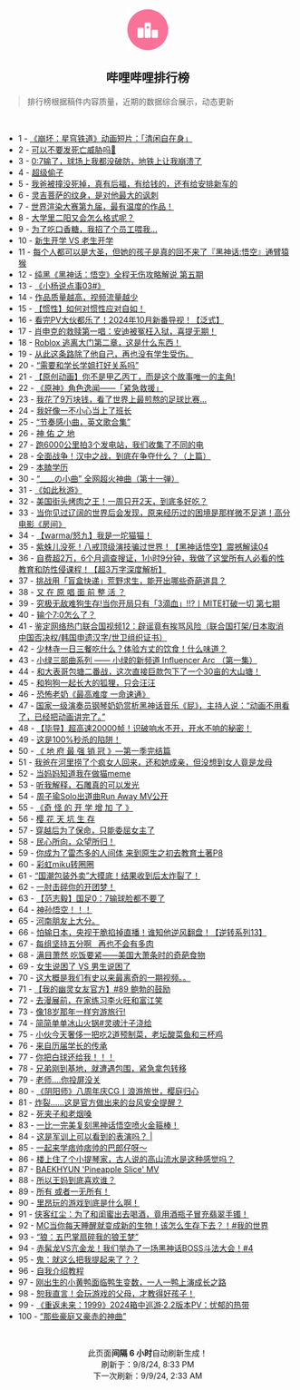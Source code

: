 <div align="center">
    <img src="./assets/icon_rank.png" alt="logo" />
    <h2>哔哩哔哩排行榜</h>
</div>

> 排行榜根据稿件内容质量，近期的数据综合展示，动态更新

<br />

<ul><li><span>1 - <a href=https://www.bilibili.com/BV1WvpTekEPQ>《崩坏：星穹铁道》动画短片：「清闲自在身」</a></span></li><li><span>2 - <a href=https://www.bilibili.com/BV19epKeWEK4>可以不要发死亡威胁吗🥲</a></span></li><li><span>3 - <a href=https://www.bilibili.com/BV1AWpGexEXJ>0:7输了，球场上我都没破防，地铁上让我崩溃了</a></span></li><li><span>4 - <a href=https://www.bilibili.com/BV1VQH9eWEBE>超级偷子</a></span></li><li><span>5 - <a href=https://www.bilibili.com/BV1qZHDeQEEX>我爸被撞没死掉，真有后福，有给钱的，还有给安排新车的</a></span></li><li><span>6 - <a href=https://www.bilibili.com/BV1TDpMeHEWn>灵吉菩萨的纹身，是对他最大的讽刺</a></span></li><li><span>7 - <a href=https://www.bilibili.com/BV1gWpueZERx>世界渲染大赛第九届，最有温度的作品！</a></span></li><li><span>8 - <a href=https://www.bilibili.com/BV1CyHDehE94>大学里二阳又会怎么格式呢？</a></span></li><li><span>9 - <a href=https://www.bilibili.com/BV1iWpPepEnk>为了吃口香糖，我招了个员工喂我…</a></span></li><li><span>10 - <a href=https://www.bilibili.com/BV1zvHQe4EKi>新生开学&nbsp;VS&nbsp;老生开学</a></span></li><li><span>11 - <a href=https://www.bilibili.com/BV1P6p3eREGs>每个人都可以是大圣，但她的孩子是真的回不来了『黑神话:悟空』通臂猿猴</a></span></li><li><span>12 - <a href=https://www.bilibili.com/BV11XHoeJEDB>纯黑《黑神话：悟空》全程无伤攻略解说&nbsp;第五期</a></span></li><li><span>13 - <a href=https://www.bilibili.com/BV1sZpgeWEdP>《小杨说点事03#》</a></span></li><li><span>14 - <a href=https://www.bilibili.com/BV1HDHDetEEM>作品质量越高，视频流量越少</a></span></li><li><span>15 - <a href=https://www.bilibili.com/BV1YFpgePEx6>【惯性】如何对惯性应对自如！</a></span></li><li><span>16 - <a href=https://www.bilibili.com/BV1yUp4eeEQ2>看完PV大伙都乐了！2024年10月新番导视！【泛式】</a></span></li><li><span>17 - <a href=https://www.bilibili.com/BV1yuHaekEuf>肖申克的救赎第一唱：安迪被冤枉入狱，喜提无期！</a></span></li><li><span>18 - <a href=https://www.bilibili.com/BV1akpgevEUY>Roblox&nbsp;逃离大门第二章，这是什么东西！</a></span></li><li><span>19 - <a href=https://www.bilibili.com/BV1Zvpce7ESX>从此这条路除了他自己，再也没有学生受伤。</a></span></li><li><span>20 - <a href=https://www.bilibili.com/BV1i5p3ekEm1>“需要和学长学姐打好关系吗”</a></span></li><li><span>21 - <a href=https://www.bilibili.com/BV1LJHDeUEEv>【原创动画】你不是甲乙丙丁，而是这个故事唯一的主角!</a></span></li><li><span>22 - <a href=https://www.bilibili.com/BV1RBpgeTEsF>《原神》角色逸闻——「紧急救援」</a></span></li><li><span>23 - <a href=https://www.bilibili.com/BV1dyHQenEga>我花了9万块钱，看了世界上最煎熬的足球比赛…</a></span></li><li><span>24 - <a href=https://www.bilibili.com/BV1A2421f7Ni>我好像一不小心当上了班长</a></span></li><li><span>25 - <a href=https://www.bilibili.com/BV1MXHSeTEST>“节奏感小曲，英文歌合集”</a></span></li><li><span>26 - <a href=https://www.bilibili.com/BV1DGHQeGEcK>神&nbsp;佑&nbsp;之&nbsp;地</a></span></li><li><span>27 - <a href=https://www.bilibili.com/BV1vrHSeyELY>跑6000公里拍3个发电站，我们收集了不同的电</a></span></li><li><span>28 - <a href=https://www.bilibili.com/BV1gGHQeVED7>全面战争！汉中之战，到底在争夺什么？（上篇）</a></span></li><li><span>29 - <a href=https://www.bilibili.com/BV1N4HheGEsM>本瞌学历</a></span></li><li><span>30 - <a href=https://www.bilibili.com/BV18mpgecE1D>“____の小曲”&nbsp;全网超火神曲（第十一弹）</a></span></li><li><span>31 - <a href=https://www.bilibili.com/BV1vdHZeTEkm>《如此秋游》</a></span></li><li><span>32 - <a href=https://www.bilibili.com/BV1LyHQenEut>美国街头烤肉之王！一周只开2天，到底多好吃？</a></span></li><li><span>33 - <a href=https://www.bilibili.com/BV17T421z72B>当你见过辽阔的世界后会发现，原来经历过的困境是那样微不足道！高分电影《房间》</a></span></li><li><span>34 - <a href=https://www.bilibili.com/BV1hqpKeHEmd>【warma/怒九】我是一坨猫猫！</a></span></li><li><span>35 - <a href=https://www.bilibili.com/BV15oHZeiEJS>紫蛛儿没死！八戒顶级演技骗过世界！【黑神话悟空】震撼解读04</a></span></li><li><span>36 - <a href=https://www.bilibili.com/BV1kEpMeGEps>自费超2万，6个月调查搜证，1小时9分钟，我做了这堂所有人必看的性教育和防性侵课程！【超3万字深度解析】</a></span></li><li><span>37 - <a href=https://www.bilibili.com/BV13mHSe6EUT>挑战用「盲盒快递」荒野求生，能开出哪些奇葩道具？</a></span></li><li><span>38 - <a href=https://www.bilibili.com/BV1hepPe1ESe>又&nbsp;在&nbsp;原&nbsp;唱&nbsp;面&nbsp;前&nbsp;整&nbsp;活&nbsp;？</a></span></li><li><span>39 - <a href=https://www.bilibili.com/BV1cjHReTEHn>究极无敌难狗生存!当你开局只有「3滴血」!!?丨MITE打破一切&nbsp;第七期</a></span></li><li><span>40 - <a href=https://www.bilibili.com/BV1SVHQerE7p>输个7:0怎么了？</a></span></li><li><span>41 - <a href=https://www.bilibili.com/BV1sKHXeKErd>鉴定网络热门联合国视频12：辟谣竟有挨骂风险（联合国打架/日本取消中国否决权/韩国申遗汉字/世卫组织证书）</a></span></li><li><span>42 - <a href=https://www.bilibili.com/BV196HfeKEeB>少林寺一日三餐吃什么？体验方丈的饮食！什么味道？</a></span></li><li><span>43 - <a href=https://www.bilibili.com/BV1D6pbemE8R>小绿三部曲系列&nbsp;——&nbsp;小绿的新频道&nbsp;Influencer&nbsp;Arc&nbsp;（第一集）</a></span></li><li><span>44 - <a href=https://www.bilibili.com/BV1fRHDe9Ept>和大表哥包塘二番战，这次直接巨款包下了一个30亩的大山塘！</a></span></li><li><span>45 - <a href=https://www.bilibili.com/BV1FoHXewEXv>和狗狗一起长大的狐狸，只会汪汪</a></span></li><li><span>46 - <a href=https://www.bilibili.com/BV1yVpMe1END>恐怖老奶《最高难度&nbsp;一命速通》</a></span></li><li><span>47 - <a href=https://www.bilibili.com/BV1F8H4e9EM9>国家一级演奏员钢琴奶奶赏析黑神话音乐《屁》，主持人说：“动画不用看了，已经把动画讲完了。”</a></span></li><li><span>48 - <a href=https://www.bilibili.com/BV1VFpgePE6U>【毕导】超高速20000帧！识破响水不开，开水不响的秘密！</a></span></li><li><span>49 - <a href=https://www.bilibili.com/BV1rRHXeaEcN>这是100%秒杀的陷阱！</a></span></li><li><span>50 - <a href=https://www.bilibili.com/BV1FtHme2ELa>《&nbsp;地&nbsp;府&nbsp;最&nbsp;强&nbsp;销&nbsp;冠&nbsp;》—第一季完结篇</a></span></li><li><span>51 - <a href=https://www.bilibili.com/BV1TFHXegEio>我爸在河里捞了个疯女人回来，还和她成亲，但没想到女人竟是龙母</a></span></li><li><span>52 - <a href=https://www.bilibili.com/BV1YFHfeeEeq>当妈妈知道我在做猫meme</a></span></li><li><span>53 - <a href=https://www.bilibili.com/BV1GkpgevE8U>听我解释，石雕真的可以发光</a></span></li><li><span>54 - <a href=https://www.bilibili.com/BV1YzHmeMEDw>周子瑜Solo出道曲Run&nbsp;Away&nbsp;MV公开</a></span></li><li><span>55 - <a href=https://www.bilibili.com/BV1MgHfeoENx>《奇&nbsp;怪&nbsp;的&nbsp;开&nbsp;学&nbsp;增&nbsp;加&nbsp;了&nbsp;》</a></span></li><li><span>56 - <a href=https://www.bilibili.com/BV1V6HmeqEPc>樱&nbsp;花&nbsp;天&nbsp;坑&nbsp;生&nbsp;存</a></span></li><li><span>57 - <a href=https://www.bilibili.com/BV1K1p4eqEUR>穿越后为了保命，只能委屈女主了</a></span></li><li><span>58 - <a href=https://www.bilibili.com/BV11EHSe8Eaq>民心所向，众望所归！</a></span></li><li><span>59 - <a href=https://www.bilibili.com/BV1uZHQerELp>你成为了雷杰多的人间体&nbsp;来到原生之初去教育土著P8</a></span></li><li><span>60 - <a href=https://www.bilibili.com/BV1FxHseUEgt>彩虹miku转圈圈</a></span></li><li><span>61 - <a href=https://www.bilibili.com/BV1QyHfeYEci>“国潮包装外卖”大摸底！结果收到后太炸裂了！</a></span></li><li><span>62 - <a href=https://www.bilibili.com/BV1KAHXeMEe8>一肘击碎你的开团梦！</a></span></li><li><span>63 - <a href=https://www.bilibili.com/BV1zhpGeSEWf>【范志毅】国足0：7输球脸都不要了</a></span></li><li><span>64 - <a href=https://www.bilibili.com/BV1qZHDeQEez>神孙悟空！！！</a></span></li><li><span>65 - <a href=https://www.bilibili.com/BV1HGHXewEvj>河南朋友上大分。</a></span></li><li><span>66 - <a href=https://www.bilibili.com/BV19CpGerEhP>怕输日本，央视干脆掐掉直播！谁知他逆风翻盘！【逆转系列13】</a></span></li><li><span>67 - <a href=https://www.bilibili.com/BV16bHSeXEhp>每组坚持五分啊&nbsp;&nbsp;&nbsp;再也不会有多肉</a></span></li><li><span>68 - <a href=https://www.bilibili.com/BV1NGpMe7EZj>满目萧然&nbsp;吃饭要紧——美国大萧条时的奇葩食物</a></span></li><li><span>69 - <a href=https://www.bilibili.com/BV1BfHXefEzF>女生说困了&nbsp;VS&nbsp;男生说困了</a></span></li><li><span>70 - <a href=https://www.bilibili.com/BV1ESHZeGE13>这大概是我们有史以来最离奇的一期视频。。</a></span></li><li><span>71 - <a href=https://www.bilibili.com/BV1PTHXevEFZ>【我的幽灵女友官方】#89&nbsp;鲍勃的鼓励</a></span></li><li><span>72 - <a href=https://www.bilibili.com/BV1UPpMeQEXF>去漫展前，在家练习李火旺和富江笑</a></span></li><li><span>73 - <a href=https://www.bilibili.com/BV159HWe6EYJ>像18岁那年一样穷游旅行!</a></span></li><li><span>74 - <a href=https://www.bilibili.com/BV1rJpMerEXx>简简单单冰山火锅#灵魂汁子浇给</a></span></li><li><span>75 - <a href=https://www.bilibili.com/BV1qYpge6Es4>小伙今天奢侈一把吃2道预制菜，老坛酸菜鱼和三杯鸡</a></span></li><li><span>76 - <a href=https://www.bilibili.com/BV1vkHQeQEBi>来自历届学长的传承</a></span></li><li><span>77 - <a href=https://www.bilibili.com/BV1HWHmeEEFN>你把白球还给我！！！</a></span></li><li><span>78 - <a href=https://www.bilibili.com/BV119pMeEEsQ>兄弟刚到基地，就遭遇包围，紧急拿包转移</a></span></li><li><span>79 - <a href=https://www.bilibili.com/BV19r421K7ST>老师....你投屏没关</a></span></li><li><span>80 - <a href=https://www.bilibili.com/BV1pGp4eFE36>《阴阳师》八周年庆CG丨浪游旅世，樱庭归心</a></span></li><li><span>81 - <a href=https://www.bilibili.com/BV1ezHmeMEzY>炸裂……这是官方做出来的台风安全提醒？</a></span></li><li><span>82 - <a href=https://www.bilibili.com/BV1c4pce9EYz>死夹子和老烟嗓</a></span></li><li><span>83 - <a href=https://www.bilibili.com/BV1zppMezE6f>一比一完美复刻黑神话悟空喷火金箍棒！</a></span></li><li><span>84 - <a href=https://www.bilibili.com/BV132HSe3ECC>这是军训上可以看到的表演吗？&nbsp;|</a></span></li><li><span>85 - <a href=https://www.bilibili.com/BV1qQpuezEFp>一起来学痞帅痞帅的巴郎仔呀～</a></span></li><li><span>86 - <a href=https://www.bilibili.com/BV1TgHsefEc8>楼上住了个小提琴家，古人说的高山流水是这种感觉吗？</a></span></li><li><span>87 - <a href=https://www.bilibili.com/BV1uPpMeXEay>BAEKHYUN&nbsp;&#39;Pineapple&nbsp;Slice&#39;&nbsp;MV</a></span></li><li><span>88 - <a href=https://www.bilibili.com/BV1u4421o7zA>所以王妈到底喜欢谁？</a></span></li><li><span>89 - <a href=https://www.bilibili.com/BV1ZEpPedEiP>所有&nbsp;或者一无所有！</a></span></li><li><span>90 - <a href=https://www.bilibili.com/BV1TjpcehEp9>里昂玩的游戏到底是什么啊！</a></span></li><li><span>91 - <a href=https://www.bilibili.com/BV1aNHSeuEdT>侠客红尘：为了和闺蜜出去喝酒，竟用酒瓶子冒充翡翠手镯！</a></span></li><li><span>92 - <a href=https://www.bilibili.com/BV1r4pGepEYi>MC当你每天睡醒就变成新的生物！该怎么生存下去？！#我的世界</a></span></li><li><span>93 - <a href=https://www.bilibili.com/BV1LyHQenE5b>“狼：五巴掌扇碎我的狼王梦”</a></span></li><li><span>94 - <a href=https://www.bilibili.com/BV1NSHReyE9k>赤髯龙VS亢金龙！我们举办了一场黑神话BOSS斗法大会！#4</a></span></li><li><span>95 - <a href=https://www.bilibili.com/BV17WpKewE9T>鬼：就这么把我提起来了？？</a></span></li><li><span>96 - <a href=https://www.bilibili.com/BV1vipgeBEdb>自我介绍教程</a></span></li><li><span>97 - <a href=https://www.bilibili.com/BV1rU411m7Fd>刚出生的小黄鸭面临鸭生变数，一人一鸭上演成长之路</a></span></li><li><span>98 - <a href=https://www.bilibili.com/BV1cxpgejEMW>恕我直言！会玩游戏的父母，才教得好孩子！</a></span></li><li><span>99 - <a href=https://www.bilibili.com/BV1qw4m167TH>《重返未来：1999》2024箱中巡游·2.2版本PV：忧郁的热带</a></span></li><li><span>100 - <a href=https://www.bilibili.com/BV1ybH9euEz7>“那些豪庭又豪赤的神曲”</a></span></li></ul>

<br />

<p align=center>此页面<b>间隔 6 小时</b>自动刷新生成！<br>刷新于：9/8/24, 8:33 PM<br>下一次刷新：9/9/24, 2:33 AM</p>